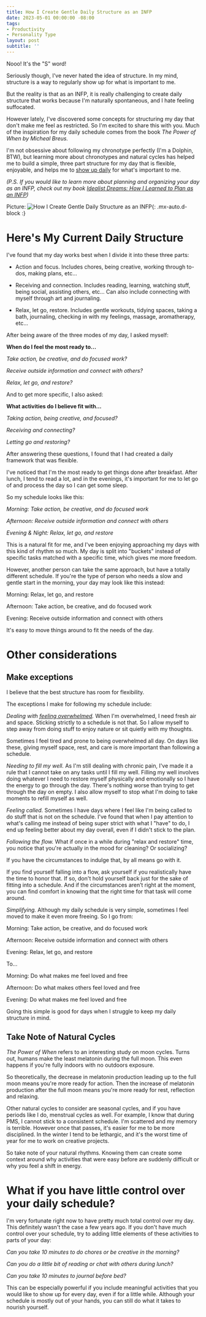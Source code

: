 ```yaml
---
title: How I Create Gentle Daily Structure as an INFP
date: 2023-05-01 00:00:00 -08:00
tags:
- Productivity
- Personality Type 
layout: post
subtitle: ''
---
```


Nooo! It's the "S" word!

Seriously though, I've never hated the idea of structure. In my mind, structure is a way to regularly show up for what is important to me.

But the reality is that as an INFP, it is really challenging to create daily structure that works because I'm naturally spontaneous, and I hate feeling suffocated.

However lately, I've discovered some concepts for structuring my day that don't make me feel as restricted. So I'm excited to share this with you. Much of the inspiration for my daily schedule comes from the book *The Power of When by Micheal Breus.*

I'm not obsessive about following my chronotype perfectly (I'm a Dolphin, BTW), but learning more about chronotypes and natural cycles has helped me to build a simple, three part structure for my day that is flexible, enjoyable, and helps me to [show up daily](https://arcadiapage.com/2023-04-28-reaching-creative-goals-a-little-every-day/) for what's important to me.

*(P.S. If you would like to learn more about planning and organizing your day as an INFP, check out my book [Idealist Dreams: How I Learned to Plan as an INFP](https://payhip.com/b/KrBh))*

Picture:
![How I Create Gentle Daily Structure as an INFP](/uploads/create-gentle-daily-structure-infp.png "INFP organization INFP planner INFP Personal Growth INFP Organized"){: .mx-auto.d-block :}

# Here's My Current Daily Structure

I've found that my day works best when I divide it into these three parts:

- Action and focus. Includes chores, being creative, working through to-dos, making plans, etc...

- Receiving and connection. Includes reading, learning, watching stuff, being social, assisting others, etc... Can also include connecting with myself through art and journaling.

- Relax, let go, restore. Includes gentle workouts, tidying spaces, taking a bath, journaling, checking in with my feelings, massage, aromatherapy, etc...

After being aware of the three modes of my day, I asked myself:

**When do I feel the most ready to...**

*Take action, be creative, and do focused work?*

*Receive outside information and connect with others?*

*Relax, let go, and restore?*

And to get more specific, I also asked:

**What activities do I believe fit with...**

*Taking action, being creative, and focused?*

*Receiving and connecting?*

*Letting go and restoring?*


After answering these questions, I found that I had created a daily framework that was flexible.

I've noticed that I'm the most ready to get things done after breakfast. After lunch, I tend to read a lot, and in the evenings, it's important for me to let go of and process the day so I can get some sleep.

So my schedule looks like this:

*Morning: Take action, be creative, and do focused work*

*Afternoon: Receive outside information and connect with others*

*Evening & Night: Relax, let go, and restore*

This is a natural fit for me, and I've been enjoying approaching my days with this kind of rhythm so much. My day is split into "buckets" instead of specific tasks matched with a specific time, which gives me more freedom.

However, another person can take the same approach, but have a totally different schedule. If you're the type of person who needs a slow and gentle start in the morning, your day may look like this instead:

Morning: Relax, let go, and restore

Afternoon: Take action, be creative, and do focused work

Evening: Receive outside information and connect with others

It's easy to move things around to fit the needs of the day.

# Other considerations

## Make exceptions

I believe that the best structure has room for flexibility.

The exceptions I make for following my schedule include:

*Dealing with [feeling overwhelmed](https://arcadiapage.com/2020-09-30-7-ways-to-balance-high-sensitivity-with-productivity/).* When I'm overwhelmed, I need fresh air and space. Sticking strictly to a schedule is not that. So I allow myself to step away from doing stuff to enjoy nature or sit quietly with my thoughts.

Sometimes I feel tired and prone to being overwhelmed all day. On days like these,  giving myself space, rest, and care is more important than following a schedule.

*Needing to fill my well.* As I'm still dealing with chronic pain, I've made it a rule that I cannot take on any tasks until I fill my well. Filling my well involves doing whatever I need to restore myself physically and emotionally so I have the energy to go through the day. There's nothing worse than trying to get through the day on empty.  I also allow myself to stop what I'm doing to take moments to refill myself as well.

*Feeling called.* Sometimes I have days where I feel like I'm being called to do stuff that is not on the schedule. I've found that when I pay attention to what's calling me instead of being super strict with what I "have" to do, I end up feeling better about my day overall, even if I didn't stick to the plan.


*Following the flow.* What if once in a while during "relax and restore" time, you notice that you're actually in the mood for cleaning?  Or socializing?

If you have the circumstances to indulge that, by all means go with it.

If you find yourself falling into a flow, ask yourself if you realistically have the time to honor that. If so, don't hold yourself back just for the sake of fitting into a schedule. And if the circumstances aren’t right at the moment, you can find comfort in knowing that the right time for that task will come around.


*Simplifying.* Although my daily schedule is very simple, sometimes I feel moved to make it even more freeing. So I go from:

Morning: Take action, be creative, and do focused work

Afternoon: Receive outside information and connect with others

Evening: Relax, let go, and restore

To...

Morning: Do what makes me feel loved and free

Afternoon: Do what makes others feel loved and free

Evening: Do what makes me feel loved and free

Going this simple is good for days when I struggle to keep my daily structure in mind.


## Take Note of Natural Cycles

*The Power of When* refers to an interesting study on moon cycles. Turns out, humans make the least melatonin during the full moon. This even happens if you're fully indoors with no outdoors exposure.

So theoretically, the decrease in melatonin production leading up to the full moon means you're more ready for action. Then the increase of melatonin production after the full moon means you're more ready for rest, reflection and relaxing.

Other natural cycles to consider are seasonal cycles, and if you have periods like I do, menstrual cycles as well. For example, I know that during PMS, I cannot stick to a consistent schedule. I'm scattered and my memory is terrible. However once that passes, it's easier for me to be more disciplined. In the winter I tend to be lethargic, and it's the worst time of year for me to work on creative projects.

So take note of your natural rhythms. Knowing them can create some context around why activities that were easy before are suddenly difficult or why you feel a shift in energy.


# What if you have little control over your daily schedule?

I'm very fortunate right now to have pretty much total control over my day. This definitely wasn't the case a few years ago. If you don't have much control over your schedule, try to adding little elements of these activities to parts of your day:

*Can you take 10 minutes to do chores or be creative in the morning?*

*Can you do a little bit of reading or chat with others during lunch?*

*Can you take 10 minutes to journal before bed?*

This can be especially powerful if you include meaningful activities that you would like to show up for every day, even if for a little while. Although your schedule is mostly out of your hands, you can still do what it takes to nourish yourself.



